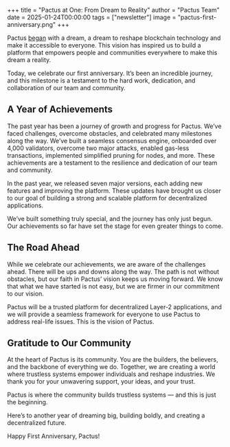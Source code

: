 +++
title = "Pactus at One: From Dream to Reality"
author = "Pactus Team"
date = 2025-01-24T00:00:00
tags = ["newsletter"]
image = "pactus-first-anniversary.png"
+++

Pactus [began](https://pactus.org/2024/01/24/mainnet-launched/) with a dream,
a dream to reshape blockchain technology and make it accessible to everyone.
This vision has inspired us to build a platform that empowers people and
communities everywhere to make this dream a reality.

Today, we celebrate our first anniversary.
It’s been an incredible journey, and this milestone is a testament to the hard work,
dedication, and collaboration of our team and community.

## A Year of Achievements

The past year has been a journey of growth and progress for Pactus.
We’ve faced challenges, overcome obstacles, and celebrated many milestones along the way.
We’ve built a seamless consensus engine, onboarded over 4,000 validators, overcome two major attacks,
enabled gas-less transactions, implemented simplified pruning for nodes, and more.
These achievements are a testament to the resilience and dedication of our team and community.

In the past year, we released seven major versions, each adding new features and improving the platform.
These updates have brought us closer to our goal of
building a strong and scalable platform for decentralized applications.

We’ve built something truly special, and the journey has only just begun.
Our achievements so far have set the stage for even greater things to come.

## The Road Ahead

While we celebrate our achievements, we are aware of the challenges ahead.
There will be ups and downs along the way.
The path is not without obstacles, but our faith in Pactus’ vision keeps us moving forward.
We know that what we have started is not easy, but we are firmer in our commitment to our vision.

Pactus will be a trusted platform for decentralized Layer-2 applications,
and we will provide a seamless framework for everyone to use
Pactus to address real-life issues. This is the vision of Pactus.

## Gratitude to Our Community

At the heart of Pactus is its community.
You are the builders, the believers, and the backbone of everything we do.
Together, we are creating a world where trustless systems empower individuals and reshape industries.
We thank you for your unwavering support, your ideas, and your trust.

Pactus is where the community builds trustless systems — and this is just the beginning.

Here’s to another year of dreaming big, building boldly, and creating a decentralized future.

Happy First Anniversary, Pactus!
